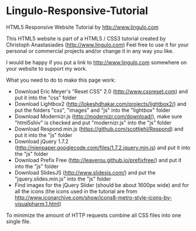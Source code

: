 Lingulo-Responsive-Tutorial
===========================

HTML5 Responsive Website Tutorial by http://www.lingulo.com

This HTML5 website is part of a HTML5 / CSS3 tutorial created by Christoph Anastasiades (http://www.lingulo.com)
Feel free to use it for your personal or commercial projects and/or change it in any way you like.

I would be happy if you put a link to http://www.lingulo.com somewhere on your website to support my work.


What you need to do to make this page work:

- Download Eric Meyer's "Reset CSS" 2.0 (http://www.cssreset.com) and put it into the "css" folder
- Download Lightbox2 (http://lokeshdhakar.com/projects/lightbox2/) and put the folders "css", "images" and "js" into the "lightbox" folder
- Download Modernizr.js (http://modernizr.com/download/), make sure "html5shiv" is checked and put "modernizr.js" into the "js" folder
- Download Respond.min.js (https://github.com/scottjehl/Respond) and put it into the "js" folder
- Download jQuery 1.7.2 (http://nienpaper.googlecode.com/files/1.7.2.jquery.min.js) and put it into the "js" folder
- Download Prefix Free (http://leaverou.github.io/prefixfree/) and put it into the "js" folder
- Download SlidesJS (http://www.slidesjs.com/) and put the "jquery.slides.min.js" into the "js" folder
- Find images for the jQuery Slider (should be about 1600px wide) and for all the icons (the icons used in the tutorial are from http://www.iconarchive.com/show/icons8-metro-style-icons-by-visualpharm.1.html)

To minimize the amount of HTTP requests combine all CSS files into one single file.
